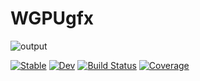 # WGPUgfx
![output](https://user-images.githubusercontent.com/5755530/196453270-4c5d1a14-716b-4f43-ac3f-a2b9939b4061.gif)

[![Stable](https://img.shields.io/badge/docs-stable-blue.svg)](https://arhik.github.io/WGPUgfx.jl/stable/)
[![Dev](https://img.shields.io/badge/docs-dev-blue.svg)](https://arhik.github.io/WGPUgfx.jl/dev/)
[![Build Status](https://github.com/arhik/WGPUgfx.jl/actions/workflows/CI.yml/badge.svg?branch=main)](https://github.com/arhik/WGPUgfx.jl/actions/workflows/CI.yml?query=branch%3Amain)
[![Coverage](https://codecov.io/gh/arhik/WGPUgfx.jl/branch/main/graph/badge.svg)](https://codecov.io/gh/arhik/WGPUgfx.jl)
